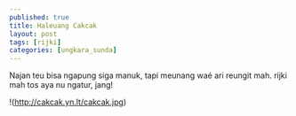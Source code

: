 ```yaml
---
published: true
title: Haleuang Cakcak
layout: post
tags: [rijki]
categories: [ungkara_sunda]
---
```

Najan teu bisa ngapung siga manuk, tapi meunang waé ari reungit mah.
rijki mah tos aya nu ngatur, jang!

!(http://cakcak.yn.lt/cakcak.jpg)
